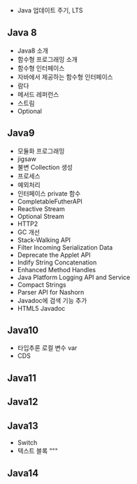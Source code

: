 
* Java 업데이트 주기, LTS

## Java 8

* Java8 소개
* 함수형 프로그래밍 소개
* 함수형 인터페이스
* 자바에서 제공하는 함수형 인터페이스
* 람다
* 메서드 레퍼런스
* 스트림
* Optional

## Java9

* 모듈화 프로그래밍
* jigsaw
* 불변 Collection 생성
* 프로세스
* 예외처리
* 인터페이스 private 함수
* CompletableFutherAPI
* Reactive Stream
* Optional Stream
* HTTP2
* GC 개선
* Stack-Walking API
* Filter Incoming Serialization Data
* Deprecate the Applet API
* Indify String Concatenation
* Enhanced Method Handles
* Java Platform Logging API and Service
* Compact Strings
* Parser API for Nashorn
* Javadoc에 검색 기능 추가
* HTML5 Javadoc

## Java10

* 타입추론 로컬 변수 var
* CDS

## Java11

## Java12

## Java13

* Switch
* 텍스트 블록 """

## Java14